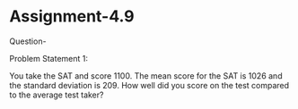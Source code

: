 # Assignment-4.9

Question-

Problem Statement 1:

You take the SAT and score 1100. The mean score for the SAT is 1026 and the standard
deviation is 209. How well did you score on the test compared to the average test taker?
